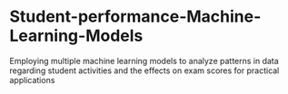 # Student-performance-Machine-Learning-Models
Employing multiple machine learning models to analyze patterns in data regarding student activities and the effects on exam scores for practical applications

